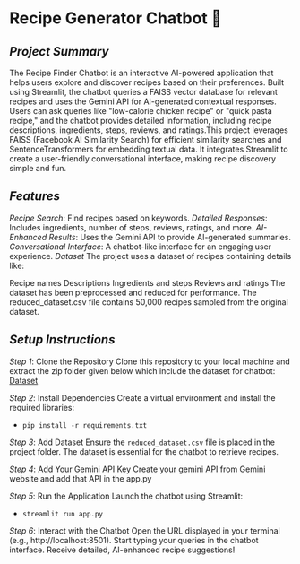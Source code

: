 # Recipe Generator Chatbot 🍳 #
## ***Project Summary*** ##
The Recipe Finder Chatbot is an interactive AI-powered application that helps users explore and discover recipes based on their preferences. Built using Streamlit, the chatbot queries a FAISS vector database for relevant recipes and uses the Gemini API for AI-generated contextual responses. Users can ask queries like "low-calorie chicken recipe" or "quick pasta recipe," and the chatbot provides detailed information, including recipe descriptions, ingredients, steps, reviews, and ratings.This project leverages FAISS (Facebook AI Similarity Search) for efficient similarity searches and SentenceTransformers for embedding textual data. It integrates Streamlit to create a user-friendly conversational interface, making recipe discovery simple and fun.

## ***Features*** ##
*Recipe Search*: Find recipes based on keywords.
*Detailed Responses*: Includes ingredients, number of steps, reviews, ratings, and more.
*AI-Enhanced Results*: Uses the Gemini API to provide AI-generated summaries.
*Conversational Interface*: A chatbot-like interface for an engaging user experience.
*Dataset*
The project uses a dataset of recipes containing details like:

Recipe names
Descriptions
Ingredients and steps
Reviews and ratings
The dataset has been preprocessed and reduced for performance. The reduced_dataset.csv file contains 50,000 recipes sampled from the original dataset.

## ***Setup Instructions*** ##
*Step 1*: Clone the Repository
Clone this repository to your local machine and extract the zip folder given below which include the dataset for chatbot:
[Dataset](https://drive.google.com/file/d/1WA-ehBC29YCps66pJ38DfyLdbAMiGVJP/view?usp=sharing)


*Step 2*: Install Dependencies
Create a virtual environment and install the required libraries:
- `pip install -r requirements.txt`

*Step 3*: Add Dataset
Ensure the `reduced_dataset.csv` file is placed in the project folder. The dataset is essential for the chatbot to retrieve recipes.

*Step 4*: Add Your Gemini API Key
Create your gemini API from Gemini website and add that API in the app.py

*Step 5*: Run the Application
Launch the chatbot using Streamlit:
- `streamlit run app.py`

*Step 6*: Interact with the Chatbot
Open the URL displayed in your terminal (e.g., http://localhost:8501).
Start typing your queries in the chatbot interface.
Receive detailed, AI-enhanced recipe suggestions!
